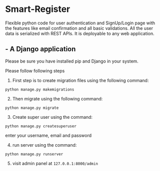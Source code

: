 # Smart-Register
Flexible python code for user authentication and SignUp/Login page with the features like email confirmation and all basic validations. All the user data is serialized with REST APIs. It is deployable to any web application.

## - A Django application

Please be sure you have installed pip and Django in your system.

Please follow following steps

1. First step is to create migration files using the following command:
```buildoutcfg
python manage.py makemigrations
```

2. Then migrate using the following command:
```buildoutcfg
python manage.py migrate
```

3. Create super user using the command:
```
python manage.py createsuperuser
```
enter your username, email and password

4. run server using the command:
```
python manage.py runserver
```
5. visit admin panel at `127.0.0.1:8000/admin` 
